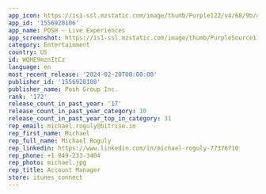 ```yaml
---
app_icon: https://is1-ssl.mzstatic.com/image/thumb/Purple122/v4/68/9b/48/689b4840-161d-c9be-ac82-7d144986ded9/AppIcon-1x_U007emarketing-0-7-0-85-220.png/1024x1024bb.png
app_id: '1556928106'
app_name: POSH – Live Experiences
app_screenshot: https://is1-ssl.mzstatic.com/image/thumb/PurpleSource116/v4/b3/e4/66/b3e46614-b345-73cf-f34e-2b0c0a8f657d/f4754355-7cfa-48a3-8525-77fcd6775713_POSH_App_Store_1.jpg/1284x2778bb.png
category: Entertainment
country: US
id: WQHE9mznItCz
language: en
most_recent_release: '2024-02-20T00:00:00'
publisher_id: '1556928108'
publisher_name: Posh Group Inc.
rank: '172'
release_count_in_past_year: '17'
release_count_in_past_year_category: 10
release_count_in_past_year_top_in_category: 31
rep_email: michael.roguly@bitrise.io
rep_first_name: Michael
rep_full_name: Michael Roguly
rep_linkedin: https://www.linkedin.com/in/michael-roguly-77376710
rep_phone: +1 949-233-3404
rep_photo: michael.jpg
rep_title: Account Manager
store: itunes_connect
---
```

